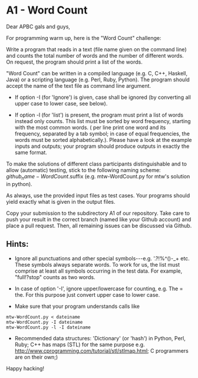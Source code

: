 # A1 - Word Count

Dear APBC gals and guys,

For programming warm up, here is the "Word Count" challenge:

Write a program that reads in a text (file name given on the command
line) and counts the total number of words and the number of different
words. On request, the program should print a list of the words.

"Word Count" can be written in a compiled language (e.g. C, C++,
Haskell, Java) or a scripting language (e.g. Perl, Ruby, Python).  The
program should accept the name of the text file as command line
argument.

* If option -I (for 'Ignore') is given, case shall be ignored (by
  converting all upper case to lower case, see below).

* If option -l (for 'list') is present, the program must print a list
  of words instead only counts.  This list must be sorted by word
  frequency, starting with the most common words.  ( per line print
  one word and its frequency, separated by a tab symbol; in case of
  equal frequencies, the words must be sorted alphabetically.). Please
  have a look at the example inputs and outputs; your program should
  produce outputs in exactly the same format.

To make the solutions of different class participants distinguishable
and to allow (automatic) testing, stick to the following naming scheme:
$github_name-WordCount.$suffix (e.g. mtw-WordCount.py for mtw's
solution in python).

As always, use the provided input files as test cases. Your programs should yield exactly what is given in the output files.

Copy your submission to the subdirectory A1 of our repository. Take
care to push your result in the correct branch (named like your Github
account) and place a pull request.  Then, all remaining issues can be
discussed via Github.

Hints:
------

- Ignore all punctuations and other special symbols---e.g.
  '.?!%^()-_+ etc. These symbols always separate words.  To work for
  us, the list must comprise  at least all symbols occurring in the
  test data. For example, "full!?stop" counts as two words.

- In case of option '-I', ignore upper/lowercase for counting, e.g.
  The = the. For this purpose just convert upper case to lower case.

- Make sure that your program understands calls like
```
mtw-WordCount.py < dateiname
mtw-WordCount.py -I dateiname
mtw-WordCount.py -l -I dateiname
```

- Recommended data structures:
  'Dictionary' (or 'hash') in Python, Perl, Ruby; C++ has maps (STL)
  for the same purpose
  e.g. http://www.cprogramming.com/tutorial/stl/stlmap.html; C
  programmers are on their own;)


Happy hacking!
